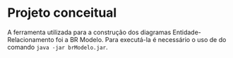 # Projeto conceitual

A ferramenta utilizada para a construção dos diagramas
Entidade-Relacionamento foi a BR Modelo. Para executá-la é necessário o uso de
do comando `java -jar brModelo.jar`.

